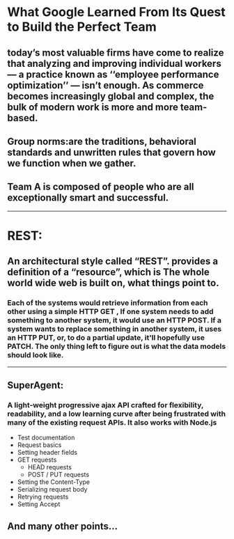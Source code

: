 # What Google Learned From Its Quest to Build the Perfect Team
## today’s most valuable firms have come to realize that analyzing and improving individual workers ­— a practice known as ‘‘employee performance optimization’’ — isn’t enough. As commerce becomes increasingly global and complex, the bulk of modern work is more and more team-based.
## Group norms:are the traditions, behavioral standards and unwritten rules that govern how we function when we gather.
## Team A is composed of people who are all exceptionally smart and successful.
---
# REST: 
## An architectural style called “REST”. provides a definition of a “resource”, which is  The whole world wide web is built on, what things point to.
### Each of the systems would retrieve information from each other using a simple HTTP GET , If one system needs to add something to another system, it would use an HTTP POST. If a system wants to replace something in another system, it uses an HTTP PUT, or, to do a partial update, it'll hopefully use PATCH. The only thing left to figure out is what the data models should look like.
----
## SuperAgent:
### A light-weight progressive ajax API crafted for flexibility, readability, and a low learning curve after being frustrated with many of the existing request APIs. It also works with Node.js
* Test documentation
* Request basics
* Setting header fields
* GET requests
  * HEAD requests
  * POST / PUT requests
* Setting the Content-Type
* Serializing request body
* Retrying requests
* Setting Accept
## And many other points...
